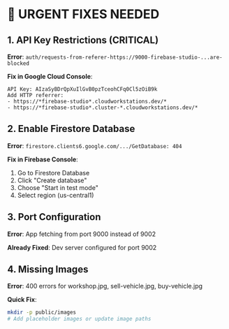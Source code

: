 # 🚨 URGENT FIXES NEEDED

## 1. API Key Restrictions (CRITICAL)
**Error**: `auth/requests-from-referer-https://9000-firebase-studio-...are-blocked`

**Fix in Google Cloud Console**:
```
API Key: AIzaSyBDrQpXuIlGvB0pzTceohCFq0Cl5zOiB9k
Add HTTP referrer:
- https://*firebase-studio*.cloudworkstations.dev/*
- https://*firebase-studio*.cluster-*.cloudworkstations.dev/*
```

## 2. Enable Firestore Database
**Error**: `firestore.clients6.google.com/.../GetDatabase: 404`

**Fix in Firebase Console**:
1. Go to Firestore Database
2. Click "Create database"
3. Choose "Start in test mode"
4. Select region (us-central1)

## 3. Port Configuration
**Error**: App fetching from port 9000 instead of 9002

**Already Fixed**: Dev server configured for port 9002

## 4. Missing Images
**Error**: 400 errors for workshop.jpg, sell-vehicle.jpg, buy-vehicle.jpg

**Quick Fix**:
```bash
mkdir -p public/images
# Add placeholder images or update image paths
```